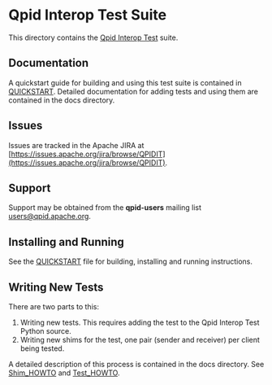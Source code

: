 <!--

Licensed to the Apache Software Foundation (ASF) under one
or more contributor license agreements.  See the NOTICE file
distributed with this work for additional information
regarding copyright ownership.  The ASF licenses this file
to you under the Apache License, Version 2.0 (the
"License"); you may not use this file except in compliance
with the License.  You may obtain a copy of the License at

  http://www.apache.org/licenses/LICENSE-2.0

Unless required by applicable law or agreed to in writing,
software distributed under the License is distributed on an
"AS IS" BASIS, WITHOUT WARRANTIES OR CONDITIONS OF ANY
KIND, either express or implied.  See the License for the
specific language governing permissions and limitations
under the License.

-->

# Qpid Interop Test Suite

This directory contains the [Qpid Interop Test](http://qpid.apache.org/components/interop-test/index.html) suite.

## Documentation

A quickstart guide for building and using this test suite is contained in
[QUICKSTART](QUICKSTART.md). Detailed documentation for adding tests and using them are
contained in the docs directory.

## Issues

Issues are tracked in the Apache JIRA at
[https://issues.apache.org/jira/browse/QPIDIT](https://issues.apache.org/jira/browse/QPIDIT).

## Support

Support may be obtained from the **qpid-users** mailing list
[users@qpid.apache.org](mailto:users@qpid.apache.org).

## Installing and Running

See the [QUICKSTART](QUICKSTART.md) file for building, installing and running instructions.

## Writing New Tests

There are two parts to this:
1. Writing new tests. This requires adding the test to the Qpid Interop Test
   Python source.
2. Writing new shims for the test, one pair (sender and receiver) per client
   being tested.

A detailed description of this process is contained in the docs
directory. See [Shim_HOWTO](docs/Shim_HOWTO.txt) and [Test_HOWTO](docs/Test_HOWTO.txt).
